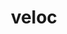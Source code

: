 ---
title: "veloc"
layout: cache
categories: [package, v0.18.1]
meta: {"versions": ["1.5"], "compilers": ["gcc@=7.5.0"], "oss": ["ubuntu18.04"], "platforms": ["linux"], "targets": ["x86_64"], "stacks": ["data-vis-sdk", "e4s", "root"], "num_specs": 2, "num_specs_by_stack": {"root": 2, "data-vis-sdk": 1, "e4s": 1}}
spec_details: [{"hash": "6x2nntdm2y64u73fipsywazie4gnh5qg", "compiler": "gcc@=7.5.0", "versions": ["1.5"], "os": "ubuntu18.04", "platform": "linux", "target": "x86_64", "variants": ["build_type=RelWithDebInfo", "~ipo"], "stacks": ["root", "data-vis-sdk"], "size": "-", "tarball": "https://binaries.spack.io/v0.18.1/build_cache/linux-ubuntu18.04-x86_64/gcc-7.5.0/veloc-1.5/linux-ubuntu18.04-x86_64-gcc-7.5.0-veloc-1.5-6x2nntdm2y64u73fipsywazie4gnh5qg.spack"}, {"hash": "fzoygbjiaxfe7rsheaxdd5yjykemji4p", "compiler": "gcc@=7.5.0", "versions": ["1.5"], "os": "ubuntu18.04", "platform": "linux", "target": "x86_64", "variants": ["build_type=RelWithDebInfo", "~ipo"], "stacks": ["root", "e4s"], "size": "-", "tarball": "https://binaries.spack.io/v0.18.1/build_cache/linux-ubuntu18.04-x86_64/gcc-7.5.0/veloc-1.5/linux-ubuntu18.04-x86_64-gcc-7.5.0-veloc-1.5-fzoygbjiaxfe7rsheaxdd5yjykemji4p.spack"}]
---